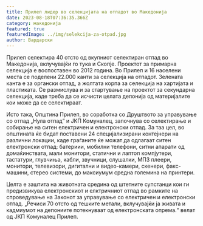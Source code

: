 ```yaml
---
title: Прилеп лидер во селекцијата на отпадот во Македонија
date: 2023-08-18T07:36:35.366Z
category: македонија
featured: true
featuredImage: ../img/selekcija-za-otpad.jpg
author: Вардарски
---
```

<!--StartFragment-->

Прилеп селектира 40 отсто од вкупниот селектиран отпад во Македонија, вклучувајќи го тука и Скопје. Проектот за примарна селекција е воспоставен во 2012 година. Во Прилеп и 16 населени места се поделени 22.000 канти за селекција на отпадот. Зелената канта е за органски отпад, а жолтата корпа за селекција на хартијата и пластиката. Се размислува и за стартување на проектот за секундарна селекција, каде треба да се исчисти целата депонија од материјалите кои може да се селектираат.

<!--EndFragment--><!--StartFragment-->

Исто така, Општина Прилеп, во соработка со Друштвото за управување со отпад „Нула отпад“ и ЈКП Комуналец, започнува со селектирање и собирање на ситен електричен и електронски отпад. За таа цел, во општината ќе бидат поставени 24 специјализирани контејнери на различни локации, каде граѓаните ќе можат да одлагаат ситен електронски отпад: батериии, мобилни телефони, ситни апарати од домаќинствата, мали монитори, статични и лаптоп компјутери, тастатури, глувчиња, кабли, звучници, слушалки, МП3 плеери, монитори, телевизори, дигитални и видео-камери, скенери, факс-машини, стерео системи, до максиумум средна големина на принтери.



<!--EndFragment--><!--StartFragment-->

Целта е заштита на животната средина од штетните супстанци кои ги предизвикува електронскиот и елктричниот отпад во рамките на спроведување на Законот за управување со електричен и електронски отпад. „Речиси 70 отсто од тешките метали, вклучувајќи ја живата и кадмиумот на депониите потекнуваат од електронската опрема.“ велат од ЈКП Комуналец Прилеп.

<!--EndFragment-->